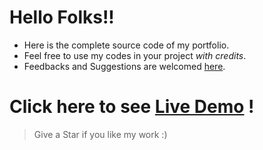 # Hello Folks!!

* Here is the complete source code of my portfolio.
* Feel free to use my codes in your project *with credits*.
* Feedbacks and Suggestions are welcomed [here](https://telegram.me/vinuxd).


# Click here to see [Live Demo](https://vinuxd.github.io) !

> Give a Star if you like my work :)
